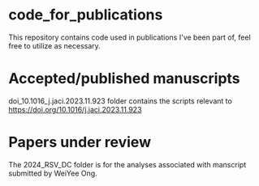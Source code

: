 # code_for_publications
This repository contains code used in publications I've been part of, feel free to utilize as necessary.

# Accepted/published manuscripts
doi_10.1016_j.jaci.2023.11.923 folder contains the scripts relevant to https://doi.org/10.1016/j.jaci.2023.11.923

# Papers under review
The 2024_RSV_DC folder is for the analyses associated with manscript submitted by WeiYee Ong.
